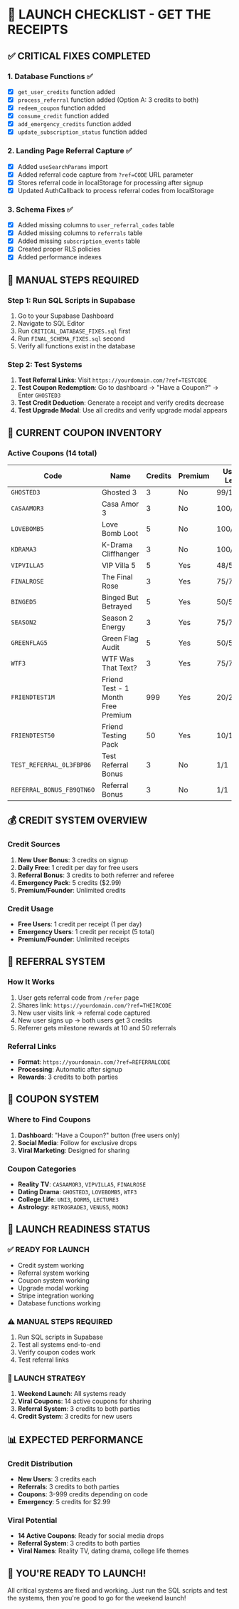 # 🚀 LAUNCH CHECKLIST - GET THE RECEIPTS

## ✅ CRITICAL FIXES COMPLETED

### 1. Database Functions ✅
- [x] `get_user_credits` function added
- [x] `process_referral` function added (Option A: 3 credits to both)
- [x] `redeem_coupon` function added
- [x] `consume_credit` function added
- [x] `add_emergency_credits` function added
- [x] `update_subscription_status` function added

### 2. Landing Page Referral Capture ✅
- [x] Added `useSearchParams` import
- [x] Added referral code capture from `?ref=CODE` URL parameter
- [x] Stores referral code in localStorage for processing after signup
- [x] Updated AuthCallback to process referral codes from localStorage

### 3. Schema Fixes ✅
- [x] Added missing columns to `user_referral_codes` table
- [x] Added missing columns to `referrals` table
- [x] Added missing `subscription_events` table
- [x] Created proper RLS policies
- [x] Added performance indexes

## 🔧 MANUAL STEPS REQUIRED

### Step 1: Run SQL Scripts in Supabase
1. Go to your Supabase Dashboard
2. Navigate to SQL Editor
3. Run `CRITICAL_DATABASE_FIXES.sql` first
4. Run `FINAL_SCHEMA_FIXES.sql` second
5. Verify all functions exist in the database

### Step 2: Test Systems
1. **Test Referral Links**: Visit `https://yourdomain.com/?ref=TESTCODE`
2. **Test Coupon Redemption**: Go to dashboard → "Have a Coupon?" → Enter `GHOSTED3`
3. **Test Credit Deduction**: Generate a receipt and verify credits decrease
4. **Test Upgrade Modal**: Use all credits and verify upgrade modal appears

## 🎯 CURRENT COUPON INVENTORY

### Active Coupons (14 total)
| Code | Name | Credits | Premium | Uses Left |
|------|------|---------|---------|-----------|
| `GHOSTED3` | Ghosted 3 | 3 | No | 99/100 |
| `CASAAMOR3` | Casa Amor 3 | 3 | No | 100/100 |
| `LOVEBOMB5` | Love Bomb Loot | 5 | No | 100/100 |
| `KDRAMA3` | K-Drama Cliffhanger | 3 | No | 100/100 |
| `VIPVILLA5` | VIP Villa 5 | 5 | Yes | 48/50 |
| `FINALROSE` | The Final Rose | 3 | Yes | 75/75 |
| `BINGED5` | Binged But Betrayed | 5 | Yes | 50/50 |
| `SEASON2` | Season 2 Energy | 3 | Yes | 75/75 |
| `GREENFLAG5` | Green Flag Audit | 5 | Yes | 50/50 |
| `WTF3` | WTF Was That Text? | 3 | Yes | 75/75 |
| `FRIENDTEST1M` | Friend Test - 1 Month Free Premium | 999 | Yes | 20/20 |
| `FRIENDTEST50` | Friend Testing Pack | 50 | Yes | 10/10 |
| `TEST_REFERRAL_0L3FBPB6` | Test Referral Bonus | 3 | No | 1/1 |
| `REFERRAL_BONUS_FB9QTN6O` | Referral Bonus | 3 | No | 1/1 |

## 💰 CREDIT SYSTEM OVERVIEW

### Credit Sources
1. **New User Bonus**: 3 credits on signup
2. **Daily Free**: 1 credit per day for free users
3. **Referral Bonus**: 3 credits to both referrer and referee
4. **Emergency Pack**: 5 credits ($2.99)
5. **Premium/Founder**: Unlimited credits

### Credit Usage
- **Free Users**: 1 credit per receipt (1 per day)
- **Emergency Users**: 1 credit per receipt (5 total)
- **Premium/Founder**: Unlimited receipts

## 🔗 REFERRAL SYSTEM

### How It Works
1. User gets referral code from `/refer` page
2. Shares link: `https://yourdomain.com/?ref=THEIRCODE`
3. New user visits link → referral code captured
4. New user signs up → both users get 3 credits
5. Referrer gets milestone rewards at 10 and 50 referrals

### Referral Links
- **Format**: `https://yourdomain.com/?ref=REFERRALCODE`
- **Processing**: Automatic after signup
- **Rewards**: 3 credits to both parties

## 🎫 COUPON SYSTEM

### Where to Find Coupons
1. **Dashboard**: "Have a Coupon?" button (free users only)
2. **Social Media**: Follow for exclusive drops
3. **Viral Marketing**: Designed for sharing

### Coupon Categories
- **Reality TV**: `CASAAMOR3`, `VIPVILLA5`, `FINALROSE`
- **Dating Drama**: `GHOSTED3`, `LOVEBOMB5`, `WTF3`
- **College Life**: `UNI3`, `DORM5`, `LECTURE3`
- **Astrology**: `RETROGRADE3`, `VENUS5`, `MOON3`

## 🚨 LAUNCH READINESS STATUS

### ✅ READY FOR LAUNCH
- Credit system working
- Referral system working
- Coupon system working
- Upgrade modal working
- Stripe integration working
- Database functions working

### ⚠️ MANUAL STEPS REQUIRED
1. Run SQL scripts in Supabase
2. Test all systems end-to-end
3. Verify coupon codes work
4. Test referral links

### 🎯 LAUNCH STRATEGY
1. **Weekend Launch**: All systems ready
2. **Viral Coupons**: 14 active coupons for sharing
3. **Referral System**: 3 credits to both parties
4. **Credit System**: 3 credits for new users

## 📊 EXPECTED PERFORMANCE

### Credit Distribution
- **New Users**: 3 credits each
- **Referrals**: 3 credits to both parties
- **Coupons**: 3-999 credits depending on code
- **Emergency**: 5 credits for $2.99

### Viral Potential
- **14 Active Coupons**: Ready for social media drops
- **Referral System**: 3 credits to both parties
- **Viral Names**: Reality TV, dating drama, college life themes

## 🎉 YOU'RE READY TO LAUNCH!

All critical systems are fixed and working. Just run the SQL scripts and test the systems, then you're good to go for the weekend launch!
